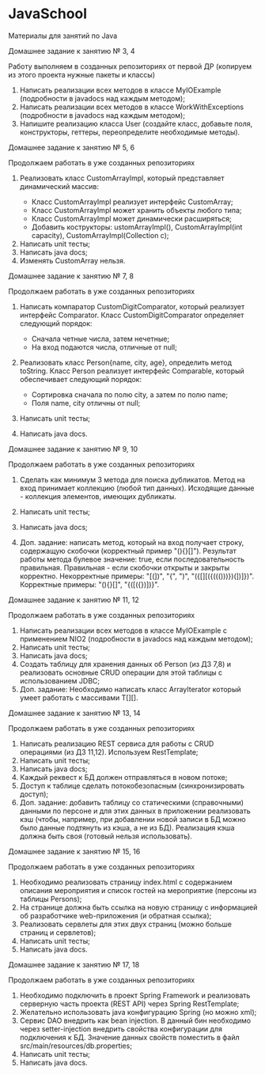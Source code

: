# JavaSchool
Материалы для занятий по Java

Домашнее задание к занятию № 3, 4 

Работу выполняем в созданных репозиториях от первой ДР (копируем из этого проекта нужные пакеты и классы)

1. Написать реализации всех методов в классе MyIOExample (подробности в javadocs над каждым методом);
2. Написать реализации всех методов в классе WorkWithExceptions (подробности в javadocs над каждым методом);
3. Напишите реализацию класса User (создайте класс, добавьте поля, конструкторы, геттеры, переопределите необходимые
   методы).


Домашнее задание к занятию № 5, 6

Продолжаем работать в уже созданных репозиториях

1. Реализовать класс CustomArrayImpl<T>, который представляет динамический массив:
      - Класс CustomArrayImpl реализует интерфейс CustomArray<T>;
      - Класс CustomArrayImpl может хранить объекты любого типа;
      - Класс CustomArrayImpl может динамически расширяться;
      - Добавить кострукторы: ustomArrayImpl(), CustomArrayImpl(int capacity), CustomArrayImpl(Collection<T> c);
2. Написать unit тесты;
3. Написать java docs;
4. Изменять CustomArray<T> нельзя.


Домашнее задание к занятию № 7, 8

Продолжаем работать в уже созданных репозиториях

1. Написать компаратор CustomDigitComparator, который реализует интерфейс Comparator<Integer>.
   Класс CustomDigitComparator определяет следующий порядок:
      - Сначала четные числа, затем нечетные;
      - На вход подаются числа, отличные от null;
   
2. Реализовать класс Person{name, city, age}, определить метод toString.
   Класс Person реализует интерфейс Comparable<Person>, который обеспечивает следующий порядок:
   - Сортировка сначала по полю city, а затем по полю name;
   - Поля name, city отличны от null;
3. Написать unit тесты;
4. Написать java docs.


Домашнее задание к занятию № 9, 10

Продолжаем работать в уже созданных репозиториях

1. Сделать как минимум 3 метода для поиска дубликатов. Метод на вход принимает коллекцию (любой тип данных).
   Исходящие данные - коллекция элементов, имеющих дубликаты.
   
2. Написать unit тесты;
3. Написать java docs;
4. Доп. задание: написать метод, который на вход получает строку, содержащую скобочки (корректный пример "(){}[]").
   Результат работы метода булевое значение: true, если последовательность правильная. Правильная - если скобочки открыты и
   закрыты корректно. Некорректные примеры: "[(])", "{", ")", "({[][({((()))})(])]})". Корректные примеры: "(){}[]",
   "{([({})])}".
   
   
Домашнее задание к занятию № 11, 12

Продолжаем работать в уже созданных репозиториях

1. Написать реализации всех методов в классе MyIOExample с применением NIO2 (подробности в javadocs над каждым методом);
2. Написать unit тесты;
3. Написать java docs;
4. Создать таблицу для хранения данных об Person (из ДЗ 7,8) и реализовать основные CRUD операции для этой таблицы с использованием JDBC;
5. Доп. задание: Необходимо написать класс ArrayIterator который умеет работать с массивами T[][].


Домашнее задание к занятию № 13, 14

Продолжаем работать в уже созданных репозиториях

1. Написать реализацию REST сервиса для работы с CRUD операциями (из ДЗ 11,12). Используем RestTemplate;
2. Написать unit тесты;
3. Написать java docs;
4. Каждый реквест к БД должен отправляться в новом потоке;
5. Доступ к таблице сделать потокобезопасным (синхронизировать доступ);
6. Доп. задание: добавить таблицу со статическими (справочными) данными по персоне и для этих данных в приложении реализовать кэш (чтобы, например, при добавлении новой записи в БД можно было данные подтянуть из кэша, а не из БД). Реализация кэша должна быть своя (готовый нельзя использовать).


Домашнее задание к занятию № 15, 16

Продолжаем работать в уже созданных репозиториях

1. Необходимо реализовать страницу index.html с содержанием описания мероприятия и список гостей на мероприятие (персоны из таблицы Persons);
3. На странице должна быть ссылка на новую страницу с информацией об разработчике web-приложения (и обратная ссылка);
4. Реализовать сервлеты для этих двух страниц (можно больше страниц и сервлетов);
5. Написать unit тесты;
6. Написать java docs.


Домашнее задание к занятию № 17, 18

Продолжаем работать в уже созданных репозиториях

1. Необходимо подключить в проект Spring Framework и реализовать серверную часть проекта (REST API) через Spring RestTemplate;
2. Желательно использовать java конфигурацию Spring (но можно xml);
3. Сервис DAO внедрить как bean injection. В данный бин необходимо через setter-injection внедрить свойства конфигурации для подключения к БД. Значение данных свойств поместить в файл src/main/resources/db.properties;
4. Написать unit тесты;
5. Написать java docs.